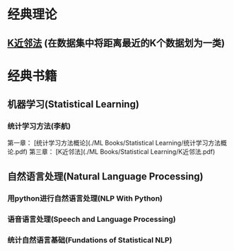 # 经典理论 
## [K近邻法]() (在数据集中将距离最近的K个数据划为一类)

# 经典书籍
## 机器学习(Statistical Learning)
### 统计学习方法(李航)
第一章： [统计学习方法概论](./ML Books/Statistical Learning/统计学习方法概论.pdf)
第三章： [K近邻法](./ML Books/Statistical Learning/K近邻法.pdf)
## 自然语言处理(Natural Language Processing)
### 用python进行自然语言处理(NLP With Python)
### 语音语言处理(Speech and Language Processing)
### 统计自然语言基础(Fundations of Statistical NLP)
